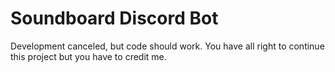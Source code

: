 # Soundboard Discord Bot
Development canceled, but code should work.
You have all right to continue this project but you have to credit me.

